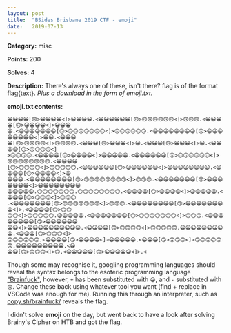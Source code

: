```yaml
---
layout: post
title:  "BSides Brisbane 2019 CTF - emoji"
date:   2019-07-13
---
```

**Category:** misc

**Points:** 200

**Solves:** 4

**Description:** There's always one of these, isn't there? flag is of the format flag{text}. _Plus a download in the form of emoji.txt._

**emoji.txt contents:**
```😀😀😀😀😀😀😀😀😀😀[🙃>😀😀😀😀😀😀😀😀😀😀<]>😀😀.😀😀😀😀😀😀.<😀😀😀[🙃>🙃🙃🙃<]>🙃🙃.😀😀😀😀😀😀.<
😀😀😀😀[🙃>😀😀😀😀<]>😀😀😀😀.<😀😀😀😀😀😀[🙃>🙃🙃🙃🙃🙃🙃<]>🙃🙃🙃.<😀😀😀😀[🙃>😀😀😀😀<]>😀😀😀
😀.<😀😀😀😀😀😀😀[🙃>🙃🙃🙃🙃🙃🙃🙃<]>🙃🙃🙃🙃🙃🙃.<😀😀😀😀😀😀😀😀[🙃>😀😀😀😀😀😀😀😀<]>😀😀.<😀😀😀
😀[🙃>🙃🙃🙃🙃<]>🙃🙃🙃🙃.<😀😀😀[🙃>😀😀😀<]>😀.<😀😀😀[🙃>😀😀😀<]>😀.<😀😀😀😀[🙃>🙃🙃🙃🙃<]
>🙃🙃🙃🙃.<😀😀😀😀[🙃>😀😀😀😀<]>😀😀😀😀😀.<😀😀😀😀😀😀[🙃>🙃🙃🙃🙃🙃🙃<]>🙃🙃🙃🙃🙃🙃🙃🙃.<😀😀😀😀
[🙃>🙃🙃🙃🙃<]>🙃🙃🙃🙃🙃.<😀😀😀😀😀😀[🙃>😀😀😀😀😀😀<]>😀😀😀😀😀😀😀😀.<😀😀😀😀[🙃>😀😀😀😀<]>😀
😀😀😀.<😀😀😀😀😀😀😀😀[🙃>🙃🙃🙃🙃🙃🙃🙃🙃<]>🙃🙃🙃.<😀😀😀😀😀😀😀[🙃>😀😀😀😀😀😀😀<]>😀😀😀😀😀😀😀😀
😀😀😀😀😀.🙃🙃🙃🙃🙃🙃🙃.🙃🙃🙃🙃🙃🙃🙃🙃.<😀😀😀😀[🙃>😀😀😀😀<]>😀😀😀😀😀.<😀😀😀[🙃>🙃🙃🙃<]>🙃🙃🙃
.<😀😀😀😀😀😀😀[🙃>🙃🙃🙃🙃🙃🙃🙃<]>🙃🙃🙃.<😀😀😀😀😀😀😀😀[🙃>😀😀😀😀😀😀😀😀<]>.<😀😀😀😀[🙃>🙃🙃
🙃🙃<]>🙃🙃🙃🙃🙃.😀😀😀😀😀.<😀😀😀😀😀😀😀[🙃>🙃🙃🙃🙃🙃🙃🙃<]>🙃🙃🙃.<😀😀😀😀😀😀😀😀[🙃>😀😀😀😀😀😀
😀😀<]>😀😀😀😀😀😀😀😀😀😀.<😀😀😀😀[🙃>🙃🙃🙃🙃<]>🙃🙃🙃🙃🙃.😀😀😀😀😀😀😀😀😀.<😀😀😀[🙃>🙃🙃🙃<]>
🙃🙃🙃🙃🙃🙃.<😀😀😀😀[🙃>😀😀😀😀<]>😀😀😀😀😀.<😀😀😀[🙃>🙃🙃🙃<]>🙃🙃🙃🙃🙃🙃.😀😀😀😀😀😀😀😀😀.<😀
😀😀[🙃>🙃🙃🙃<]>🙃.<😀😀😀😀😀[🙃>😀😀😀😀😀<]>.<
```

Though some may recognise it, googling programming languages should reveal the syntax belongs to the esoteric programming language ["Brainfuck"](https://en.wikipedia.org/wiki/Brainfuck), however, `+` has been substituted with `😀`, and `-` substituted with `🙃`. Change these back using whatever tool you want (find + replace in VSCode was enough for me). Running this through an interpreter, such as [copy.sh/brainfuck/](https://copy.sh/brainfuck/) reveals the flag.

I didn't solve **emoji** on the day, but went back to have a look after solving Brainy's Cipher on HTB and got the flag.
